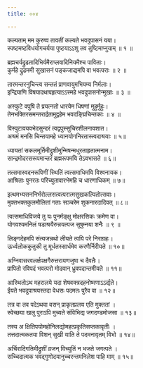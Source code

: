 ```yaml
---
title: ००४

---
```

<div class="audioEmbed"  caption="सीतालक्ष्मी-वाचनम्" src="https://sanskritdocuments.org/sites/completenarayaneeyam/SoundFiles/004/004_01.mp3"></div>


कल्यताम् मम कुरुष्व तावतीं कल्यते भवदुपासनं यया।  
स्पष्टमष्टविधयोगचर्यया पुष्टयाऽऽशु तव तुष्टिमाप्नुयाम् ॥ १ ॥

<div class="audioEmbed"  caption="सीतालक्ष्मी-वाचनम्" src="https://sanskritdocuments.org/sites/completenarayaneeyam/SoundFiles/004/004_02.mp3"></div>


ब्रह्मचर्यद्रुढतादिभिर्यमैराप्लवादिनियमैश्च पाविताः।  
कुर्महे द्रुढममी सुखासनं पङ्कजाद्यमपि वा भवत्पराः ॥ २ ॥

<div class="audioEmbed"  caption="सीतालक्ष्मी-वाचनम्" src="https://sanskritdocuments.org/sites/completenarayaneeyam/SoundFiles/004/004_03.mp3"></div>


तारमन्तरनुचिन्त्य सन्ततं प्राणवायुमभियम्य निर्मलाः।  
इन्द्रियाणि विषयादथापहृत्याऽऽस्महे भवदुपासनोन्मुखाः ॥ ३ ॥

<div class="audioEmbed"  caption="सीतालक्ष्मी-वाचनम्" src="https://sanskritdocuments.org/sites/completenarayaneeyam/SoundFiles/004/004_04.mp3"></div>


अस्फुटे वपुषि ते प्रयत्नतो धारयेम धिषणां मुहुर्मुहुः।  
तेनभक्तिरसमन्तरार्द्रतामुद्वहेम भवदङ्घ्रिचिन्तकाः ॥ ४ ॥

<div class="audioEmbed"  caption="सीतालक्ष्मी-वाचनम्" src="https://sanskritdocuments.org/sites/completenarayaneeyam/SoundFiles/004/004_05.mp3"></div>


विस्पुटावयवभेदसुन्दरं त्वद्वपुस्सुचिरशीलनावशात।  
अश्रमं मनसि चिन्तयामहे ध्यानयोगनिरतास्त्वदाश्रयाः ॥ ५॥

<div class="audioEmbed"  caption="सीतालक्ष्मी-वाचनम्" src="https://sanskritdocuments.org/sites/completenarayaneeyam/SoundFiles/004/004_06.mp3"></div>


ध्यायतां सकलमूर्तिमीद्रुशीमुन्मिषन्मधुरताहृतात्मनाम।  
सान्द्रमोदरसरूपमान्तरं ब्रह्मरूपमयि तेऽवभासते ॥ ६॥

<div class="audioEmbed"  caption="सीतालक्ष्मी-वाचनम्" src="https://sanskritdocuments.org/sites/completenarayaneeyam/SoundFiles/004/004_07.mp3"></div>


तत्समास्वदनरूपिणीं स्थितिं त्वत्समाधिमयि विश्वनायक।  
आश्रिताः पुनरतः परिच्युतावारभेमहि च धारणाधिकम् ॥ ७॥

<div class="audioEmbed"  caption="सीतालक्ष्मी-वाचनम्" src="https://sanskritdocuments.org/sites/completenarayaneeyam/SoundFiles/004/004_08.mp3"></div>


इत्थमभ्यसननिर्भरोल्लसत्वत्परात्मसुखकल्पितोत्सवाः।  
मुक्तभक्तकुलमौलितां गताः सञ्चरेम शुकनारदादिवत् ॥ ८॥

<div class="audioEmbed"  caption="सीतालक्ष्मी-वाचनम्" src="https://sanskritdocuments.org/sites/completenarayaneeyam/SoundFiles/004/004_09.mp3"></div>


त्वत्समाधिविजये तु यः पुनर्मङ्क्षु मोक्षरसिकः क्रमेण वा।  
योगवश्यमनिलं षडाश्रयैरुन्नयत्यज सुषुम्नया शनैः ॥ ९ ॥

<div class="audioEmbed"  caption="सीतालक्ष्मी-वाचनम्" src="https://sanskritdocuments.org/sites/completenarayaneeyam/SoundFiles/004/004_10.mp3"></div>


लिङ्गदेहमपि संत्यजन्नथो लीयते त्वयि परे निराग्रहः।  
ऊर्ध्वलोककुतुकी तु मूर्धतस्सार्धमेव करणैर्निरीयते ॥ १०॥

<div class="audioEmbed"  caption="सीतालक्ष्मी-वाचनम्" src="https://sanskritdocuments.org/sites/completenarayaneeyam/SoundFiles/004/004_11.mp3"></div>


अग्निवासरवलर्क्षपक्षगैरुत्तरायणजुषा च दैवतैः।  
प्रापितो रविपदं भवत्परो मोदवान् ध्रुवपदान्तमीयते ॥ ११॥

<div class="audioEmbed"  caption="सीतालक्ष्मी-वाचनम्" src="https://sanskritdocuments.org/sites/completenarayaneeyam/SoundFiles/004/004_12.mp3"></div>


आस्थितोऽथ महरालये यदा शेषवक्त्रदहनोष्मणाऽऽर्द्यते।  
ईयते भवदुपाश्रयस्तदा वेधसः पदमतः पुरैव वा ॥ १२॥

<div class="audioEmbed"  caption="सीतालक्ष्मी-वाचनम्" src="https://sanskritdocuments.org/sites/completenarayaneeyam/SoundFiles/004/004_13.mp3"></div>


तत्र वा तव पदेऽथवा वसन् प्राकृतप्रलय एति मुक्ततां ।  
स्वेच्छया खलु पुराऽपि मुच्यते संविभिद्य जगदण्डमोजसा ॥ १३॥

<div class="audioEmbed"  caption="सीतालक्ष्मी-वाचनम्" src="https://sanskritdocuments.org/sites/completenarayaneeyam/SoundFiles/004/004_14.mp3"></div>


तस्य अ क्षितिपयोमहोनिलद्योमहत्प्रकृतिसप्तकावृतीः ।  
तत्तदात्मकतया विशन् सुखी याति ते पदमनावृतम् विभो ॥ १४॥

<div class="audioEmbed"  caption="सीतालक्ष्मी-वाचनम्" src="https://sanskritdocuments.org/sites/completenarayaneeyam/SoundFiles/004/004_15.mp3"></div>


अर्चिरादिगतिमीद्रुशीं व्रजन् विच्युतिं न भजते जगत्पते ।  
सच्चिदात्मक भवद्गुणोदयानुच्चरन्तमनिलेश पाहि माम् ॥ १५॥